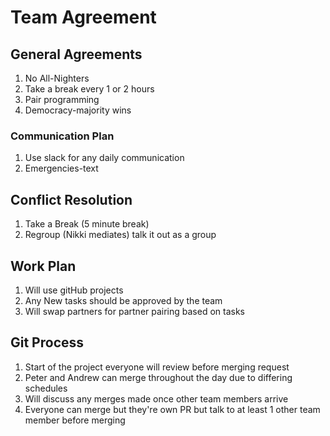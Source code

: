 # Team Agreement

## General Agreements
1. No All-Nighters
2. Take a break every 1 or 2 hours
3. Pair programming
4. Democracy-majority wins


### Communication Plan
1. Use slack for any daily communication
2. Emergencies-text

## Conflict Resolution
1. Take a Break (5 minute break)
2. Regroup (Nikki mediates) talk it out as a group

## Work Plan
1. Will use gitHub projects
2. Any New tasks should be approved by the team
3. Will swap partners for partner pairing based on tasks

## Git Process
1. Start of the project everyone will review before merging request
2. Peter and Andrew can merge throughout the day due to differing schedules
3. Will discuss any merges made once other team members arrive
4. Everyone can merge but they're own PR but talk to at least 1 other team member before merging

